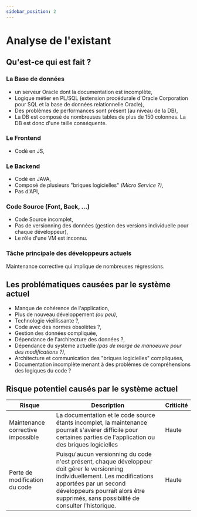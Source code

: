 ```yaml
---
sidebar_position: 2
---
```


# Analyse de l'existant

## Qu'est-ce qui est fait ?
### La Base de données
- un serveur Oracle dont la documentation est incomplète,
- Logique métier en PL/SQL (extension procédurale d'Oracle Corporation pour SQL et la base de données relationnelle Oracle),
- Des problèmes de performances sont présent (au niveau de la DB),
- La DB est composé de nombreuses tables de plus de 150 colonnes. La DB est donc d'une taille conséquente.
### Le Frontend
- Codé en JS,
### Le Backend
- Codé en JAVA,
- Composé de plusieurs "briques logicielles" *(Micro Service ?)*,
- Pas d'API,
### Code Source (Font, Back, ...)
- Code Source incomplet,
- Pas de versionning des données (gestion des versions individuelle pour chaque développeur),
- Le rôle d'une VM est inconnu.
### Tâche principale des développeurs actuels
Maintenance corrective qui implique de nombreuses régressions.

## Les problématiques causées par le système actuel
- Manque de cohérence de l'application,
- Plus de nouveau développement *(ou peu)*,
- Technologie vieillissante ?,
- Code avec des normes obsolètes ?,
- Gestion des données compliquée,
- Dépendance de l'architecture des données ?,
- Dépendance du système actuelle *(pas de marge de manoeuvre pour des modifications ?)*,
- Architecture et communication des "briques logicielles" compliquées,
- Documentation incomplète menant à des problèmes de compréhensions des logiques du code ?

## Risque potentiel causés par le système actuel
| Risque | Description | Criticité |
|--------|-------------|-----------|
|Maintenance corrective impossible|La documentation et le code source étants incomplet, la maintenance pourrait s'avérer difficile pour certaines parties de l'application ou des briques logicielles| Haute |
|Perte de modification du code|Puisqu'aucun versionning du code n'est présent, chaque développeur doit gérer le versionning individuellement. Les modifications apportées par un second développeurs pourrait alors être supprimés, sans possibilité de consulter l'historique.| Haute |